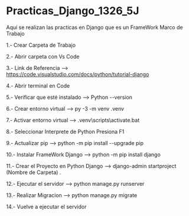 # Practicas_Django_1326_5J
Aquí se realizan las practicas en Django que es un FrameWork Marco de Trabajo 

1.- Crear Carpeta de Trabajo

2.- Abrir carpeta con Vs Code

3.- Link de Referencia --> https://code.visualstudio.com/docs/python/tutorial-django

4.- Abrir terminal en Code

5.- Verificar que esté instalado --> Python --version

6.- Crear entorno virtual --> py -3 -m venv .venv

7.- Activar entorno virtual --> .venv\scripts\activate.bat

8.- Seleccionar Interprete de Python Presiona F1

9.- Actualizar pip --> python -m pip install --upgrade pip

10.- Instalar FrameWork Django --> python -m pip install django

11.- Crear el Proyecto en Python Django --> django-admin startproject (Nombre de Carpeta) .

12.- Ejecutar el servidor --> python manage.py runserver

13.- Realizar Migracion --> python manage.py migrate

14.- Vuelve a ejecutar el servidor 

